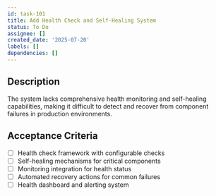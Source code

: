 ```yaml
---
id: task-101
title: Add Health Check and Self-Healing System
status: To Do
assignee: []
created_date: '2025-07-20'
labels: []
dependencies: []
---
```


## Description

The system lacks comprehensive health monitoring and self-healing capabilities, making it difficult to detect and recover from component failures in production environments.

## Acceptance Criteria

- [ ] Health check framework with configurable checks
- [ ] Self-healing mechanisms for critical components
- [ ] Monitoring integration for health status
- [ ] Automated recovery actions for common failures
- [ ] Health dashboard and alerting system
